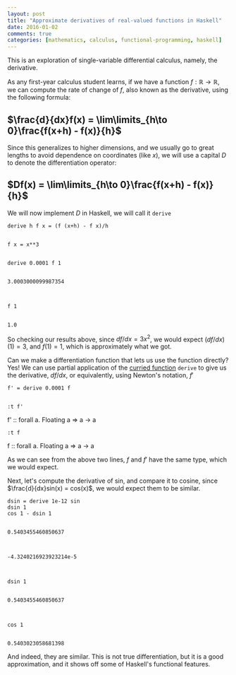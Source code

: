 ```yaml
---
layout: post
title: "Approximate derivatives of real-valued functions in Haskell"
date: 2016-01-02
comments: true
categories: [mathematics, calculus, functional-programming, haskell]
---
```


This is an exploration of single-variable differential calculus,
namely, the derivative.

As any first-year calculus student learns, if we have a function $f:\mathbb{R}
\to \mathbb{R}$, we can compute the rate of change of $f$, also known as the
derivative, using the following formula:

## $\frac{d}{dx}f(x) = \lim\limits_{h\to 0}\frac{f(x+h) - f(x)}{h}$

Since this generalizes to higher dimensions, and we usually go to great lengths
to avoid dependence on coordinates (like $x$), we will use a capital $D$ to
denote the differentiation operator:

## $Df(x) = \lim\limits_{h\to 0}\frac{f(x+h) - f(x)}{h}$

We will now implement $D$ in Haskell, we will call it `derive`


    derive h f x = (f (x+h) - f x)/h


    f x = x**3


    derive 0.0001 f 1


    3.0003000099987354



    f 1


    1.0


So checking our results above, since $df/dx = 3x^2$, we would expect $(df/dx)(1)
= 3$, and $f(1) = 1$, which is approximately what we got.

Can we make a differentiation function that lets us use the function directly?
Yes! We can use partial application of the [curried
function](https://en.wikipedia.org/wiki/Currying) `derive` to give us the
derivative, $df/dx$, or equivalently, using Newton's notation, $f'$


    f' = derive 0.0001 f


    :t f'


<span class='get-type'>f' :: forall a. Floating a => a -> a</span>



    :t f


<span class='get-type'>f :: forall a. Floating a => a -> a</span>


As we can see from the above two lines, $f$ and $f'$ have the same type, which
we would expect.

Next, let's compute the derivative of sin, and compare it to cosine, since
$\frac{d}{dx}sin(x) = cos(x)$, we would expect them to be similar.


    dsin = derive 1e-12 sin
    dsin 1
    cos 1 - dsin 1


    0.5403455460850637



    -4.3240216923923214e-5



    dsin 1


    0.5403455460850637



    cos 1


    0.5403023058681398


And indeed, they are similar. This is not true differentiation, but it is a good
approximation, and it shows off some of Haskell's functional features.


    
